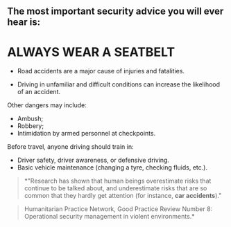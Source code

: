 [Title]: # (Wear a seatbelt)
[Order]: # (0)

## The most important security advice you will ever hear is: 

# ALWAYS WEAR A SEATBELT

*	Road accidents are a major cause of injuries and fatalities. 

*	Driving in unfamiliar and difficult conditions can increase the likelihood of an accident. 

Other dangers may include: 

*	Ambush;
*	Robbery;
*	Intimidation by armed personnel at checkpoints. 

Before travel, anyone driving should train in: 

*	Driver safety, driver awareness, or defensive driving.
*	Basic vehicle maintenance (changing a tyre, checking fluids, etc.).

> *"Research has shown that human beings overestimate risks that continue to be talked about, and underestimate risks that are so common that they hardly get attention (for instance, **car accidents**)." 

> Humanitarian Practice Network, Good Practice Review Number 8: Operational security management in violent environments.*
